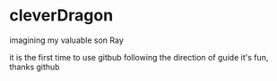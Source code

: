 # cleverDragon
imagining my valuable son Ray

it is the first time to use gitbub following the direction of guide
it's fun, thanks github
